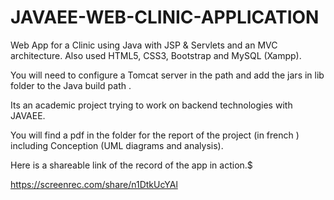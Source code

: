 # JAVAEE-WEB-CLINIC-APPLICATION


Web App for a Clinic using Java with JSP & Servlets and an MVC architecture. Also used HTML5, CSS3, Bootstrap and MySQL (Xampp).

You will need to configure a Tomcat server in the path and add the jars in lib folder to the Java build path .

Its an academic project trying to work on backend technologies with JAVAEE.

You will find a pdf  in the folder for the report of the project (in french ) including Conception (UML diagrams and analysis).

Here is a shareable link of the record of the app in action.$

https://screenrec.com/share/n1DtkUcYAl


